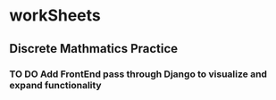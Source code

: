 # workSheets

## Discrete Mathmatics Practice 

### TO DO Add FrontEnd pass through Django to visualize and expand functionality